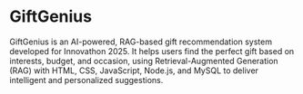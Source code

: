 # GiftGenius
 GiftGenius is an AI-powered, RAG-based gift recommendation system developed for Innovathon 2025. It helps users find the perfect gift based on interests, budget, and occasion, using Retrieval-Augmented Generation (RAG) with HTML, CSS, JavaScript, Node.js, and MySQL to deliver intelligent and personalized suggestions. 
